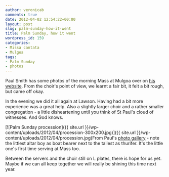 ```yaml
---
author: veronicab
comments: true
date: 2012-04-02 12:54:22+00:00
layout: post
slug: palm-sunday-how-it-went
title: Palm Sunday, how it went
wordpress_id: 159
categories:
- Missa cantata
- Mulgoa
tags:
- Palm Sunday
- photos
---
```


Paul Smith has some photos of the morning Mass at Mulgoa over on [his website](http://www.latin-mass-mulgoa.com).  From the choir's point of view, we learnt a fair bit, it felt a bit rough, but came off okay.

In the evening we did it all again at Lawson.  Having had a bit more experience was a great help.  Also a slightly larger choir and a rather smaller congregation - a little disheartening until you think of St Paul's cloud of witnesses.  And God knows.

[![Palm Sunday procession]({{ site.url }}/wp-content/uploads/2012/04/procession-300x200.jpg)]({{ site.url }}/wp-content/uploads/2012/04/procession.jpg)From Paul's [photo gallery](http://www.latin-mass-mulgoa.com) - note the littlest altar boy as boat bearer next to the tallest as thurifer.  It's the little one's first time serving at Mass too.

Between the servers and the choir still on L plates, there is hope for us yet.  Maybe if we can all keep together we will really be shining this time next year.
